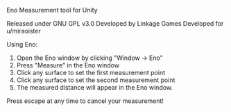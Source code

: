 
Eno
Measurement tool for Unity

Released under GNU GPL v3.0
Developed by Linkage Games
Developed for u/miraoister

Using Eno:

1.  Open the Eno window by clicking "Window -> Eno"
2.  Press "Measure" in the Eno window
3.  Click any surface to set the first measurement point
4.  Click any surface to set the second measurement point
5.  The measured distance will appear in the Eno window.

Press escape at any time to cancel your measurement!

